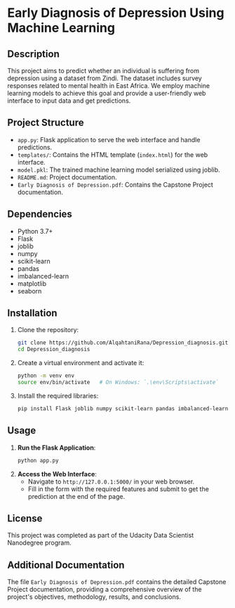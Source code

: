 # Early Diagnosis of Depression Using Machine Learning

## Description
This project aims to predict whether an individual is suffering from depression using a dataset from Zindi. The dataset includes survey responses related to mental health in East Africa. We employ machine learning models to achieve this goal and provide a user-friendly web interface to input data and get predictions.

## Project Structure
- `app.py`: Flask application to serve the web interface and handle predictions.
- `templates/`: Contains the HTML template (`index.html`) for the web interface.
- `model.pkl`: The trained machine learning model serialized using joblib.
- `README.md`: Project documentation.
- `Early Diagnosis of Depression.pdf`: Contains the Capstone Project documentation.


## Dependencies
- Python 3.7+
- Flask
- joblib
- numpy
- scikit-learn
- pandas
- imbalanced-learn
- matplotlib
- seaborn

## Installation
1. Clone the repository:
    ```bash
    git clone https://github.com/AlqahtaniRana/Depression_diagnosis.git
    cd Depression_diagnosis
    ```
2. Create a virtual environment and activate it:
    ```bash
    python -m venv env
    source env/bin/activate   # On Windows: `.\env\Scripts\activate`
    ```
3. Install the required libraries:
    ```bash
    pip install Flask joblib numpy scikit-learn pandas imbalanced-learn
    ```

## Usage
1. **Run the Flask Application**:
    ```bash
    python app.py
    ```
2. **Access the Web Interface**:
    - Navigate to `http://127.0.0.1:5000/` in your web browser.
    - Fill in the form with the required features and submit to get the prediction at the end of the page.

## License
This project was completed as part of the Udacity Data Scientist Nanodegree program.

## Additional Documentation
The file `Early Diagnosis of Depression.pdf` contains the detailed Capstone Project documentation, providing a comprehensive overview of the project's objectives, methodology, results, and conclusions.

